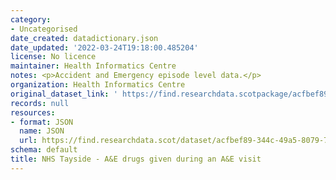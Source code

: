 ```yaml
---
category:
- Uncategorised
date_created: datadictionary.json
date_updated: '2022-03-24T19:18:00.485204'
license: No licence
maintainer: Health Informatics Centre
notes: <p>Accident and Emergency episode level data.</p>
organization: Health Informatics Centre
original_dataset_link: ' https://find.researchdata.scotpackage/acfbef89-344c-49a5-8079-7344f4316e0f'
records: null
resources:
- format: JSON
  name: JSON
  url: https://find.researchdata.scot/dataset/acfbef89-344c-49a5-8079-7344f4316e0f/resource/acfbef89-344c-49a5-8079-7344f4316e0f/download/datadictionary.json
schema: default
title: NHS Tayside - A&E drugs given during an A&E visit
---
```

